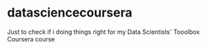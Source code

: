 # datasciencecoursera
Just to check if i doing things right for my Data Scientists' Tooolbox Coursera course
